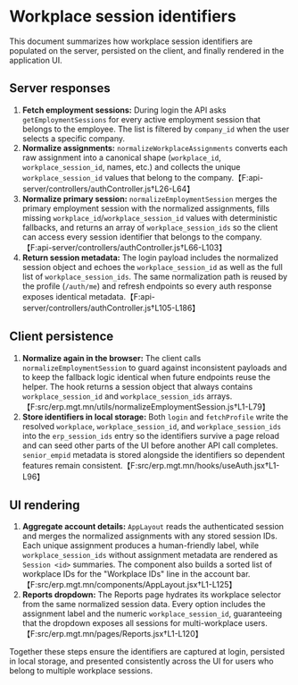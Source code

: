 # Workplace session identifiers

This document summarizes how workplace session identifiers are populated on the
server, persisted on the client, and finally rendered in the application UI.

## Server responses

1. **Fetch employment sessions:** During login the API asks `getEmploymentSessions`
   for every active employment session that belongs to the employee. The list is
   filtered by `company_id` when the user selects a specific company.
2. **Normalize assignments:** `normalizeWorkplaceAssignments` converts each raw
   assignment into a canonical shape (`workplace_id`, `workplace_session_id`,
   names, etc.) and collects the unique `workplace_session_id` values that belong
   to the company.【F:api-server/controllers/authController.js†L26-L64】
3. **Normalize primary session:** `normalizeEmploymentSession` merges the primary
   employment session with the normalized assignments, fills missing
   `workplace_id`/`workplace_session_id` values with deterministic fallbacks, and
   returns an array of `workplace_session_ids` so the client can access every
   session identifier that belongs to the company.【F:api-server/controllers/authController.js†L66-L103】
4. **Return session metadata:** The login payload includes the normalized session
   object and echoes the `workplace_session_id` as well as the full list of
   `workplace_session_ids`. The same normalization path is reused by the profile
   (`/auth/me`) and refresh endpoints so every auth response exposes identical
   metadata.【F:api-server/controllers/authController.js†L105-L186】

## Client persistence

1. **Normalize again in the browser:** The client calls
   `normalizeEmploymentSession` to guard against inconsistent payloads and to
   keep the fallback logic identical when future endpoints reuse the helper.
   The hook returns a session object that always contains `workplace_session_id`
   and `workplace_session_ids` arrays.【F:src/erp.mgt.mn/utils/normalizeEmploymentSession.js†L1-L79】
2. **Store identifiers in local storage:** Both `login` and `fetchProfile` write
   the resolved `workplace`, `workplace_session_id`, and `workplace_session_ids`
   into the `erp_session_ids` entry so the identifiers survive a page reload and
   can seed other parts of the UI before another API call completes.
   `senior_empid` metadata is stored alongside the identifiers so dependent
   features remain consistent.【F:src/erp.mgt.mn/hooks/useAuth.jsx†L1-L96】

## UI rendering

1. **Aggregate account details:** `AppLayout` reads the authenticated session and
   merges the normalized assignments with any stored session IDs. Each unique
   assignment produces a human-friendly label, while `workplace_session_ids`
   without assignment metadata are rendered as `Session <id>` summaries. The
   component also builds a sorted list of workplace IDs for the "Workplace IDs"
   line in the account bar.【F:src/erp.mgt.mn/components/AppLayout.jsx†L1-L125】
2. **Reports dropdown:** The Reports page hydrates its workplace selector from
   the same normalized session data. Every option includes the assignment label
   and the numeric `workplace_session_id`, guaranteeing that the dropdown exposes
   all sessions for multi-workplace users.【F:src/erp.mgt.mn/pages/Reports.jsx†L1-L120】

Together these steps ensure the identifiers are captured at login, persisted in
local storage, and presented consistently across the UI for users who belong to
multiple workplace sessions.
